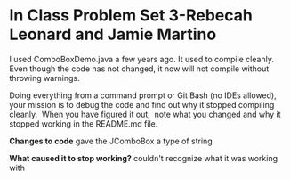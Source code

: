 # In Class Problem Set 3-Rebecah Leonard and Jamie Martino

I used ComboBoxDemo.java a few years ago.  It used to compile cleanly.  Even though the code has not changed, it now  will not compile without throwing warnings.

Doing everything from a command prompt or Git Bash (no IDEs allowed), your mission is to debug the code and find out why it stopped compiling cleanly.  When you have figured it out,  note what you changed and why it stopped working in the README.md file.


**Changes to code**
gave the JComboBox a type of string 


**What caused it to stop working?**
couldn't recognize what it was working with
